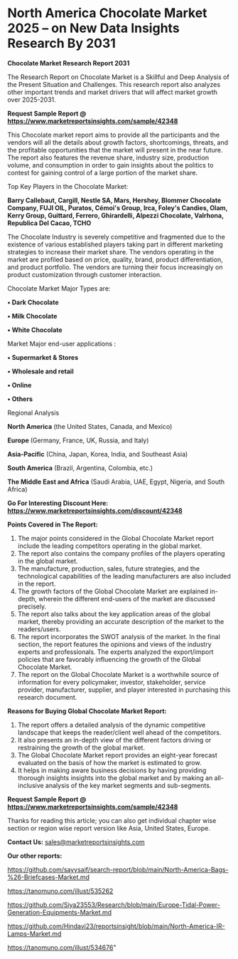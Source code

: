 # North America Chocolate Market 2025 – on New Data Insights Research By 2031

<strong>Chocolate Market Research Report 2031</strong>

The Research Report on Chocolate Market is a Skillful and Deep Analysis of the Present Situation and Challenges. This research report also analyzes other important trends and market drivers that will affect market growth over 2025-2031.

<strong>Request Sample Report @ <a href=https://www.marketreportsinsights.com/sample/42348>https://www.marketreportsinsights.com/sample/42348</a></strong>

This Chocolate market report aims to provide all the participants and the vendors will all the details about growth factors, shortcomings, threats, and the profitable opportunities that the market will present in the near future. The report also features the revenue share, industry size, production volume, and consumption in order to gain insights about the politics to contest for gaining control of a large portion of the market share.

Top Key Players in the Chocolate Market:

<strong>Barry Callebaut, Cargill, Nestle SA, Mars, Hershey, Blommer Chocolate Company, FUJI OIL, Puratos, Cémoi's Group, Irca, Foley's Candies, Olam, Kerry Group, Guittard, Ferrero, Ghirardelli, Alpezzi Chocolate, Valrhona, Republica Del Cacao, TCHO</strong>

The Chocolate Industry is severely competitive and fragmented due to the existence of various established players taking part in different marketing strategies to increase their market share. The vendors operating in the market are profiled based on price, quality, brand, product differentiation, and product portfolio. The vendors are turning their focus increasingly on product customization through customer interaction.

Chocolate Market Major Types are:

<strong>•  Dark Chocolate

•  Milk Chocolate

•  White Chocolate</strong>

Market Major end-user applications :

<strong>•  Supermarket & Stores

•  Wholesale and retail

•  Online

•  Others</strong>

Regional Analysis

</u><strong><b>North America</b></strong> (the United States, Canada, and Mexico)

<strong><b>Europe </b></strong>(Germany, France, UK, Russia, and Italy)

<strong><b>Asia-Pacific</b></strong> (China, Japan, Korea, India, and Southeast Asia)

<strong><b>South America</b></strong> (Brazil, Argentina, Colombia, etc.)

<strong><b>The Middle East and Africa</b></strong> (Saudi Arabia, UAE, Egypt, Nigeria, and South Africa)

<strong>Go For Interesting Discount Here: <a href=https://www.marketreportsinsights.com/discount/42348>https://www.marketreportsinsights.com/discount/42348</a></strong>

<strong>Points Covered in The Report:</strong>
<ol>
  <li>The major points considered in the Global Chocolate Market report include the leading competitors operating in the global market.</li>
  <li>The report also contains the company profiles of the players operating in the global market.</li>
  <li>The manufacture, production, sales, future strategies, and the technological capabilities of the leading manufacturers are also included in the report.</li>
  <li>The growth factors of the Global Chocolate Market are explained in-depth, wherein the different end-users of the market are discussed precisely.</li>
  <li>The report also talks about the key application areas of the global market, thereby providing an accurate description of the market to the readers/users.</li>
  <li>The report incorporates the SWOT analysis of the market. In the final section, the report features the opinions and views of the industry experts and professionals. The experts analyzed the export/import policies that are favorably influencing the growth of the Global Chocolate Market.</li>
  <li>The report on the Global Chocolate Market is a worthwhile source of information for every policymaker, investor, stakeholder, service provider, manufacturer, supplier, and player interested in purchasing this research document.</li>
</ol>
<strong>Reasons for Buying Global Chocolate Market Report:</strong>

<ol>
  <li>The report offers a detailed analysis of the dynamic competitive landscape that keeps the reader/client well ahead of the competitors.</li>
  <li>It also presents an in-depth view of the different factors driving or restraining the growth of the global market.</li>
  <li>The Global Chocolate Market report provides an eight-year forecast evaluated on the basis of how the market is estimated to grow.</li>
  <li>It helps in making aware business decisions by having providing thorough insights insights into the global market and by making an all-inclusive analysis of the key market segments and sub-segments.</li>
</ol>
<strong>Request Sample Report @ <a href=https://www.marketreportsinsights.com/sample/42348>https://www.marketreportsinsights.com/sample/42348</a></strong>


Thanks for reading this article; you can also get individual chapter wise section or region wise report version like Asia, United States, Europe.

<strong>Contact Us:</strong>
sales@marketreportsinsights.com

<strong>Our other reports:</strong>

<a href=https://github.com/sayysaif/search-report/blob/main/North-America-Bags-%26-Briefcases-Market.md>https://github.com/sayysaif/search-report/blob/main/North-America-Bags-%26-Briefcases-Market.md</a>

<a href=https://tanomuno.com/illust/535262>https://tanomuno.com/illust/535262</a>

<a href=https://github.com/Siya23553/Research/blob/main/Europe-Tidal-Power-Generation-Equipments-Market.md>https://github.com/Siya23553/Research/blob/main/Europe-Tidal-Power-Generation-Equipments-Market.md</a>

<a href=https://github.com/Hindavi23/reportsinsight/blob/main/North-America-IR-Lamps-Market.md>https://github.com/Hindavi23/reportsinsight/blob/main/North-America-IR-Lamps-Market.md</a>

<a href=https://tanomuno.com/illust/534676>https://tanomuno.com/illust/534676</a>"
